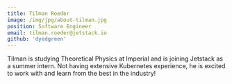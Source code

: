 ```yaml
---
title: Tilman Roeder
image: /img/jpg/about-tilman.jpg
position: Software Engineer
email: tilman.roeder@jetstack.io
github: 'dyedgreen'
---
```


Tilman is studying Theoretical Physics at Imperial and is joining Jetstack as a summer intern. Not having extensive Kubernetes experience, he is excited to work with and learn from the best in the industry!